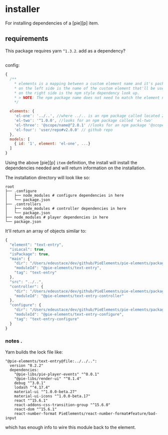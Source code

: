 # installer

For installing dependencies of a [pie][p] item.

## requirements

This package requires yarn `^1.3.2`. add as a dependency?


##

config: 

```javascript
{
  /** 
    * elements is a mapping between a custom element name and it's package.
    * on the left side is the name of the custom element that'll be used.
    * on the right side is the npm style dependency look up.
    * > NOTE: The npm package name does not need to match the element name, they'll be associated with each other.
    */

  elements: {
    'el-one': '../..', //where ../.. is an npm package called located 2 directories above
    'el-two': '^1.0.0', //looks for an npm package called 'el-two'
    'el-three': '@scope/name@^2.0.1' //looks for an npm package '@scope/name@^2.0.1`
    'el-four': 'user/repo#v2.0.0' // github repo
  },
  models: [
    { id: '1', element: 'el-one', ...}
  ]
}
```

Using the above [pie][p] `item` definition, the install will install the dependencies needed and will return information on the installation.

The installation directory will look like so: 

```shell
root
├── .configure   
│   ├── node_modules # configure dependencies in here
│   └── package.json
├── .controllers
│   ├── node_modules # controller dependencies in here
│   └── package.json
├── node_modules # player dependencies in here
└── package.json
```

It'll return an array of objects similar to: 
```javascript
{
  "element": "text-entry",
  "isLocal": true,
  "isPackage": true,
  "main": {
    "dir": "/Users/edeustace/dev/github/PieElements/pie-elements/packages/text-entry/docs/demo/.pie",
    "moduleId": "@pie-elements/text-entry",
    "tag": "text-entry"
  },
  "src": "../..",
  "controller": {
    "dir": "/Users/edeustace/dev/github/PieElements/pie-elements/packages/text-entry/docs/demo/.pie/.controller",
    "moduleId": "@pie-elements/text-entry-controller"
  },
  "configure": {
    "dir": "/Users/edeustace/dev/github/PieElements/pie-elements/packages/text-entry/docs/demo/.pie/.configurue",
    "moduleId": "@pie-elements/text-entry-configure",
    "tag": "text-entry-configure"
  }
}
```


### notes .

Yarn builds the lock file like: 
```
"@pie-elements/text-entry@file:../../..":
  version "0.2.2"
  dependencies:
    "@pie-libs/pie-player-events" "^0.0.1"
    "@pie-libs/render-ui" "^0.1.4"
    debug "^3.0.1"
    lodash "^4.17.4"
    material-ui "^1.0.0-beta.27"
    material-ui-icons "^1.0.0-beta.17"
    react "^15.6.1"
    react-addons-css-transition-group "^15.6.0"
    react-dom "^15.6.1"
    react-number-format PieElements/react-number-format#feature/bad-input
```
which has enough info to wire this module back to the element.


[pie]: http://pie-framework.org